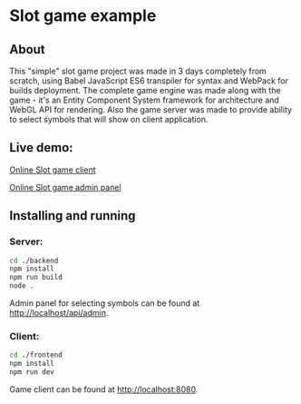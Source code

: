 # Slot game example

## About

This "simple" slot game project was made in 3 days completely from scratch, using Babel JavaScript ES6 transpiler for syntax and WebPack for builds deployment. The complete game engine was made along with the game - it's an Entity Component System framework for architecture and WebGL API for rendering. Also the game server was made to provide ability to select symbols that will show on client application.

## Live demo:

[Online Slot game client](http://slots.psichix.io)

[Online Slot game admin panel](http://slots.psichix.io/api/admin)

## Installing and running

### Server:

```bash
cd ./backend
npm install
npm run build
node .
```

Admin panel for selecting symbols can be found at [http://localhost/api/admin](http://localhost/api/admin).

### Client:

```bash
cd ./frontend
npm install
npm run dev
```

Game client can be found at [http://localhost:8080](http://localhost:8080).
